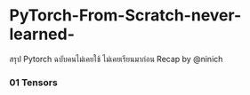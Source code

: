 # PyTorch-From-Scratch-never-learned-
สรุป Pytorch ฉบับคนไม่เคยใช้ ไม่เคยเรียนมาก่อน Recap by @ninich

### 01 Tensors
